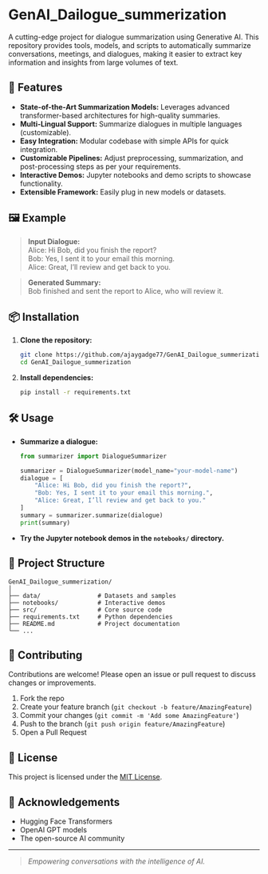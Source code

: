 # GenAI_Dailogue_summerization

A cutting-edge project for dialogue summarization using Generative AI. This repository provides tools, models, and scripts to automatically summarize conversations, meetings, and dialogues, making it easier to extract key information and insights from large volumes of text.

## 🚀 Features

- **State-of-the-Art Summarization Models:** Leverages advanced transformer-based architectures for high-quality summaries.
- **Multi-Lingual Support:** Summarize dialogues in multiple languages (customizable).
- **Easy Integration:** Modular codebase with simple APIs for quick integration.
- **Customizable Pipelines:** Adjust preprocessing, summarization, and post-processing steps as per your requirements.
- **Interactive Demos:** Jupyter notebooks and demo scripts to showcase functionality.
- **Extensible Framework:** Easily plug in new models or datasets.

## 🖼️ Example

> **Input Dialogue:**  
> Alice: Hi Bob, did you finish the report?  
> Bob: Yes, I sent it to your email this morning.  
> Alice: Great, I’ll review and get back to you.  

> **Generated Summary:**  
> Bob finished and sent the report to Alice, who will review it.

## 📦 Installation

1. **Clone the repository:**
   ```bash
   git clone https://github.com/ajaygadge77/GenAI_Dailogue_summerization.git
   cd GenAI_Dailogue_summerization
   ```

2. **Install dependencies:**
   ```bash
   pip install -r requirements.txt
   ```

## 🛠️ Usage

- **Summarize a dialogue:**
   ```python
   from summarizer import DialogueSummarizer

   summarizer = DialogueSummarizer(model_name="your-model-name")
   dialogue = [
       "Alice: Hi Bob, did you finish the report?",
       "Bob: Yes, I sent it to your email this morning.",
       "Alice: Great, I’ll review and get back to you."
   ]
   summary = summarizer.summarize(dialogue)
   print(summary)
   ```

- **Try the Jupyter notebook demos in the `notebooks/` directory.**

## 📁 Project Structure

```
GenAI_Dailogue_summerization/
│
├── data/                # Datasets and samples
├── notebooks/           # Interactive demos
├── src/                 # Core source code
├── requirements.txt     # Python dependencies
├── README.md            # Project documentation
└── ...
```

## 🤝 Contributing

Contributions are welcome! Please open an issue or pull request to discuss changes or improvements.

1. Fork the repo
2. Create your feature branch (`git checkout -b feature/AmazingFeature`)
3. Commit your changes (`git commit -m 'Add some AmazingFeature'`)
4. Push to the branch (`git push origin feature/AmazingFeature`)
5. Open a Pull Request

## 📄 License

This project is licensed under the [MIT License](LICENSE).

## 🙏 Acknowledgements

- Hugging Face Transformers
- OpenAI GPT models
- The open-source AI community

---

> _Empowering conversations with the intelligence of AI._

